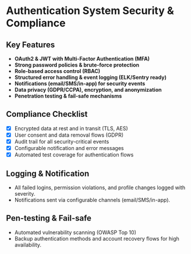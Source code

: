 # Authentication System Security & Compliance

## Key Features
- **OAuth2 & JWT with Multi-Factor Authentication (MFA)**
- **Strong password policies & brute-force protection**
- **Role-based access control (RBAC)**
- **Structured error handling & event logging (ELK/Sentry ready)**
- **Notifications (email/SMS/in-app) for security events**
- **Data privacy (GDPR/CCPA), encryption, and anonymization**
- **Penetration testing & fail-safe mechanisms**

## Compliance Checklist
- [x] Encrypted data at rest and in transit (TLS, AES)
- [x] User consent and data removal flows (GDPR)
- [x] Audit trail for all security-critical events
- [x] Configurable notification and error messages
- [x] Automated test coverage for authentication flows

## Logging & Notification
- All failed logins, permission violations, and profile changes logged with severity.
- Notifications sent via configurable channels (email/SMS/in-app).

## Pen-testing & Fail-safe
- Automated vulnerability scanning (OWASP Top 10)
- Backup authentication methods and account recovery flows for high availability.